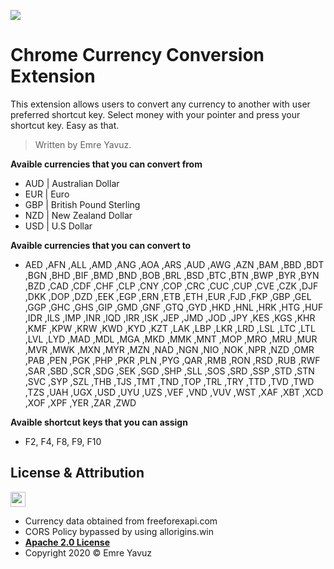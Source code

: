 ![](https://i.ibb.co/4ZNkv33/screenshot.png)

# Chrome Currency Conversion Extension

This extension allows users to convert any currency to another with user preferred shortcut key. Select money with your pointer and press your shortcut key. Easy as that.

> Written by Emre Yavuz.


**Avaible currencies that you can convert from**

- AUD | Australian Dollar
- EUR | Euro
- GBP | British Pound Sterling
- NZD | New Zealand Dollar
- USD | U.S Dollar


**Avaible currencies that you can convert to**

- AED ,AFN ,ALL ,AMD ,ANG ,AOA ,ARS ,AUD ,AWG ,AZN ,BAM ,BBD ,BDT ,BGN ,BHD ,BIF ,BMD ,BND ,BOB ,BRL ,BSD ,BTC ,BTN ,BWP ,BYR ,BYN ,BZD ,CAD ,CDF ,CHF ,CLP ,CNY ,COP ,CRC ,CUC ,CUP ,CVE ,CZK ,DJF ,DKK ,DOP ,DZD ,EEK ,EGP ,ERN ,ETB ,ETH ,EUR ,FJD ,FKP ,GBP ,GEL ,GGP ,GHC ,GHS ,GIP ,GMD ,GNF ,GTQ ,GYD ,HKD ,HNL ,HRK ,HTG ,HUF ,IDR ,ILS ,IMP ,INR ,IQD ,IRR ,ISK ,JEP ,JMD ,JOD ,JPY ,KES ,KGS ,KHR ,KMF ,KPW ,KRW ,KWD ,KYD ,KZT ,LAK ,LBP ,LKR ,LRD ,LSL ,LTC ,LTL ,LVL ,LYD ,MAD ,MDL ,MGA ,MKD ,MMK ,MNT ,MOP ,MRO ,MRU ,MUR ,MVR ,MWK ,MXN ,MYR ,MZN ,NAD ,NGN ,NIO ,NOK ,NPR ,NZD ,OMR ,PAB ,PEN ,PGK ,PHP ,PKR ,PLN ,PYG ,QAR ,RMB ,RON ,RSD ,RUB ,RWF ,SAR ,SBD ,SCR ,SDG ,SEK ,SGD ,SHP ,SLL ,SOS ,SRD ,SSP ,STD ,STN ,SVC ,SYP ,SZL ,THB ,TJS ,TMT ,TND ,TOP ,TRL ,TRY ,TTD ,TVD ,TWD ,TZS ,UAH ,UGX ,USD ,UYU ,UZS ,VEF ,VND ,VUV ,WST ,XAF ,XBT ,XCD ,XOF ,XPF ,YER ,ZAR ,ZWD


**Avaible shortcut keys that you can assign**

- F2, F4, F8, F9, F10



## License & Attribution

<img src="https://opensource.org/files/osi_keyhole_300X300_90ppi_0.png" height="24" width="24">

- Currency data obtained from freeforexapi.com
- CORS Policy bypassed by using allorigins.win
- **[Apache 2.0 License](https://www.apache.org/licenses/LICENSE-2.0)**
- Copyright 2020 © Emre Yavuz
